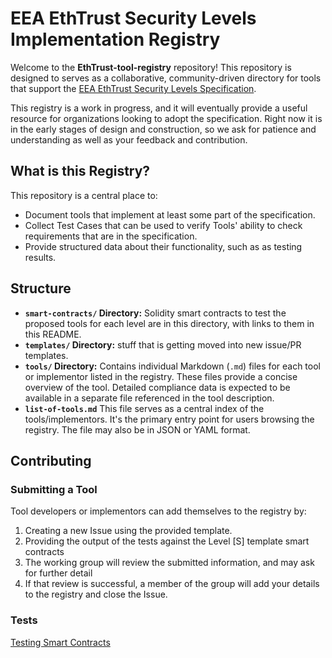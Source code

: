 # EEA EthTrust Security Levels Implementation Registry

Welcome to the **EthTrust-tool-registry** repository! This repository is designed to serves as a collaborative, community-driven directory for tools that support the [EEA EthTrust Security Levels Specification](https://entethalliance.org/specs/ethtrust-sl/).

This registry is a work in progress, and it will eventually provide a useful resource for organizations looking to adopt the specification. Right now it is in the early stages of design and construction, so we ask for patience and understanding as well as your feedback and contribution.

## What is this Registry?

This repository is a central place to:

*   Document tools that implement at least some part of the specification.
*   Collect Test Cases that can be used to verify Tools' ability to check requirements that are in the specification.
*   Provide structured data about their functionality, such as as testing results.

## Structure

*   **`smart-contracts/` Directory:** Solidity smart contracts to test the proposed tools for each level are in this directory, with links to them in this README.
*   **`templates/` Directory:** stuff that is getting moved into new issue/PR templates.
*   **`tools/` Directory:** Contains individual Markdown (`.md`) files for each tool or implementor listed in the registry. 
These files provide a concise overview of the tool. Detailed compliance data is expected to be available in a separate file referenced in the tool description.
*   **`list-of-tools.md`** This file serves as a central index of the tools/implementors. It's the primary entry point for users browsing the registry. The file may also be in JSON or YAML format.

## Contributing

### Submitting a Tool

Tool developers or implementors can add themselves to the registry by:

1.  Creating a new Issue using the provided template.
2.  Providing the output of the tests against the Level [S] template smart contracts
3.  The working group will review the submitted information, and may ask for further detail
4.  If that review is successful, a member of the group will add your details to the registry and close the Issue.

### Tests

[Testing Smart Contracts](smart-contracts)

